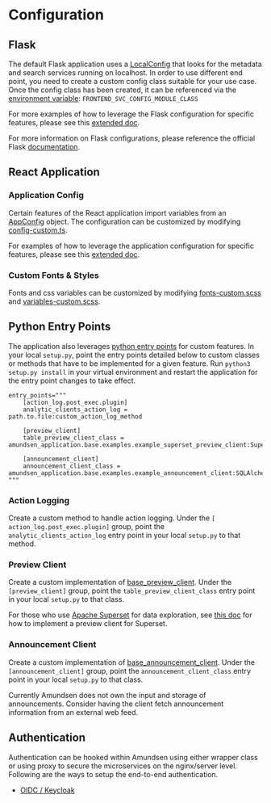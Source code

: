 # Configuration

## Flask
The default Flask application uses a [LocalConfig](https://github.com/lyft/amundsenfrontendlibrary/blob/master/amundsen_application/config.py) that looks for the metadata and search services running on localhost. In order to use different end point, you need to create a custom config class suitable for your use case. Once the config class has been created, it can be referenced via the [environment variable](https://github.com/lyft/amundsenfrontendlibrary/blob/master/amundsen_application/wsgi.py#L5): `FRONTEND_SVC_CONFIG_MODULE_CLASS`

For more examples of how to leverage the Flask configuration for specific features, please see this [extended doc](flask_config.md).

For more information on Flask configurations, please reference the official Flask [documentation](http://flask.pocoo.org/docs/1.0/config/#development-production).


## React Application
### Application Config
Certain features of the React application import variables from an [AppConfig](https://github.com/lyft/amundsenfrontendlibrary/blob/master/amundsen_application/static/js/config/config.ts#L5) object. The configuration can be customized by modifying [config-custom.ts](https://github.com/lyft/amundsenfrontendlibrary/blob/master/amundsen_application/static/js/config/config-custom.ts).

For examples of how to leverage the application configuration for specific features, please see this [extended doc](application_config.md).

### Custom Fonts & Styles
Fonts and css variables can be customized by modifying [fonts-custom.scss](https://github.com/lyft/amundsenfrontendlibrary/blob/master/amundsen_application/static/css/_fonts-custom.scss) and
[variables-custom.scss](https://github.com/lyft/amundsenfrontendlibrary/blob/master/amundsen_application/static/css/_variables-custom.scss).


## Python Entry Points
The application also leverages [python entry points](https://packaging.python.org/specifications/entry-points/) for custom features.
In your local `setup.py`, point the entry points detailed below to custom classes or methods that have to be implemented for a given feature.
Run `python3 setup.py install` in your virtual environment and restart the application for the entry point changes to take effect.

```
entry_points="""
    [action_log.post_exec.plugin]
    analytic_clients_action_log = path.to.file:custom_action_log_method

    [preview_client]
    table_preview_client_class = amundsen_application.base.examples.example_superset_preview_client:SupersetPreviewClient

    [announcement_client]
    announcement_client_class = amundsen_application.base.examples.example_announcement_client:SQLAlchemyAnnouncementClient
"""
```

### Action Logging
Create a custom method to handle action logging. Under the `[ action_log.post_exec.plugin]` group, point the `analytic_clients_action_log` entry point in your local `setup.py` to that method.

### Preview Client
Create a custom implementation of [base_preview_client](https://github.com/lyft/amundsenfrontendlibrary/blob/master/amundsen_application/base/base_preview_client.py). Under the `[preview_client]` group, point the `table_preview_client_class` entry point in your local `setup.py` to that class.

For those who use [Apache Superset](https://github.com/apache/incubator-superset) for data exploration, see [this doc](https://github.com/lyft/amundsenfrontendlibrary/blob/master/docs/examples/superset_preview_client.md) for how to implement a preview client for Superset.

### Announcement Client
Create a custom implementation of [base_announcement_client](https://github.com/lyft/amundsenfrontendlibrary/blob/master/amundsen_application/base/base_announcement_client.py). Under the `[announcement_client]` group, point the `announcement_client_class` entry point in your local `setup.py` to that class.

Currently Amundsen does not own the input and storage of announcements. Consider having the client fetch announcement information from an external web feed.

## Authentication
Authentication can be hooked within Amundsen using either wrapper class or using proxy to secure the microservices
on the nginx/server level. Following are the ways to setup the end-to-end authentication.
- [OIDC / Keycloak](authentication/oidc.md)
